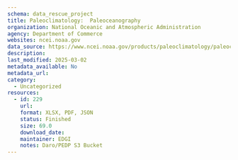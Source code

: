 ```yaml
---
schema: data_rescue_project 
title: Paleoclimatology:  Paleoceanography
organization: National Oceanic and Atmospheric Administration
agency: Department of Commerce
websites: ncei.noaa.gov
data_source: https://www.ncei.noaa.gov/products/paleoclimatology/paleoceanography
description: 
last_modified: 2025-03-02
metadata_available: No
metadata_url: 
category:
  - Uncategorized
resources:
  - id: 229
    url: 
    format: XLSX, PDF, JSON
    status: Finished
    size: 69.0
    download_date: 
    maintainer: EDGI
    notes: Daro/PEDP S3 Bucket
---
```

